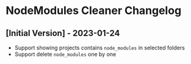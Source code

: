# NodeModules Cleaner Changelog

## [Initial Version] - 2023-01-24

- Support showing projects contains `node_modules` in selected folders
- Support delete `node_modules` one by one
